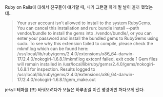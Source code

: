 Ruby on Rails에 대해서 친구들이 얘기할 때, 내가 그런걸 하게 될 날이 올까 했었는데..


> Your user account isn't allowed to install to the system RubyGems.
  You can cancel this installation and run:
bundle install --path vendor/bundle
  to install the gems into ./vendor/bundle/, or you can enter your password
  and install the bundled gems to RubyGems using sudo.
To see why this extension failed to compile, please check the mkmf.log which can be found here:
  /usr/local/lib/ruby/gems/2.4.0/extensions/x86_64-darwin-17/2.4.0/nokogiri-1.6.8.1/mkmf.log
extconf failed, exit code 1
Gem files will remain installed in /usr/local/lib/ruby/gems/2.4.0/gems/nokogiri-1.6.8.1 for inspection.
Results logged to /usr/local/lib/ruby/gems/2.4.0/extensions/x86_64-darwin-17/2.4.0/nokogiri-1.6.8.1/gem_make.out


jekyll 테마를 (또) 바꿔보려다가 오늘은 하루종일 이런 명령어만 쳐다보게 됐다. 